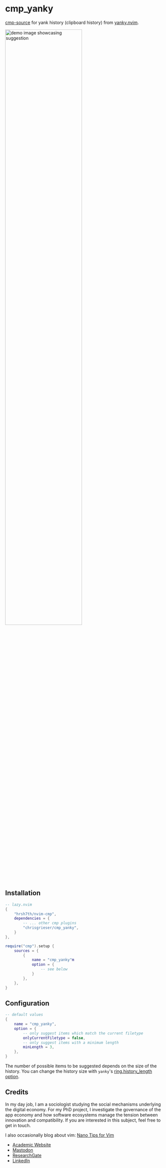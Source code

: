 <!-- LTeX: enabled=false -->
# cmp_yanky
<!-- LTeX: enabled=true -->

[cmp-source](https://github.com/hrsh7th/nvim-cmp) for yank history (clipboard
history) from [yanky.nvim](https://github.com/gbprod/yanky.nvim).

<img alt="demo image showcasing suggestion" width="70%" src="https://github.com/chrisgrieser/cmp_yanky/assets/73286100/e1e62358-63d0-4261-88ed-47bb155576d2">

## Installation

```lua
-- lazy.nvim
{
	"hrsh7th/nvim-cmp",
	dependencies = {
		-- ... other cmp plugins
		"chrisgrieser/cmp_yanky",
	}
},
```

```lua
require("cmp").setup {
	sources = {
		{ 
			name = "cmp_yanky"m
			option = {
				-- see below
			}
		},
	},
}
```

## Configuration

```lua
-- default values
{
	name = "cmp_yanky",
	option = {
		-- only suggest items which match the current filetype
		onlyCurrentFiletype = false,
		-- only suggest items with a minimum length
		minLength = 3,
	},
}
```

The number of possible items to be suggested depends on the size of the
history. You can change the history size with `yanky`'s [ring.history_length
option](https://github.com/gbprod/yanky.nvim#ringhistory_length).

<!-- vale Google.FirstPerson = NO -->
## Credits
In my day job, I am a sociologist studying the social mechanisms underlying the
digital economy. For my PhD project, I investigate the governance of the app
economy and how software ecosystems manage the tension between innovation and
compatibility. If you are interested in this subject, feel free to get in touch.

I also occasionally blog about vim: [Nano Tips for Vim](https://nanotipsforvim.prose.sh)

- [Academic Website](https://chris-grieser.de/)
- [Mastodon](https://pkm.social/@pseudometa)
- [ResearchGate](https://www.researchgate.net/profile/Christopher-Grieser)
- [LinkedIn](https://www.linkedin.com/in/christopher-grieser-ba693b17a/)
